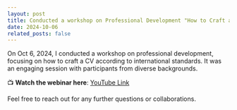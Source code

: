 ```yaml
---
layout: post
title: Conducted a workshop on Professional Development "How to Craft a CV according to International Standards"
date: 2024-10-06
related_posts: false
---
```


On Oct 6, 2024, I conducted a workshop on professional development, focusing on how to craft a CV according to international standards. It was an engaging session with participants from diverse backgrounds.

📺 **Watch the webinar here**: [YouTube Link](https://youtu.be/GXQK1EV0G8M?si=JrvYoeszGrm4-dUw)

Feel free to reach out for any further questions or collaborations.
